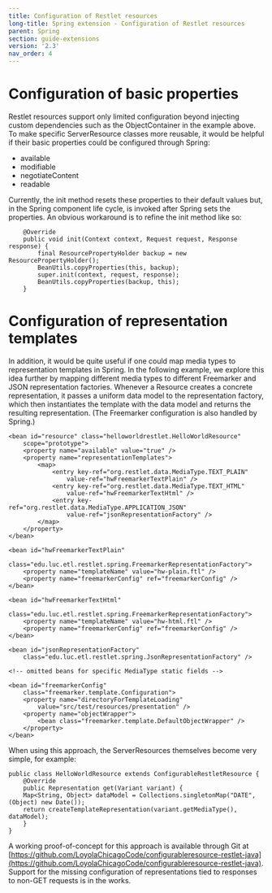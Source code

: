 ```yaml
---
title: Configuration of Restlet resources
long-title: Spring extension - Configuration of Restlet resources
parent: Spring
section: guide-extensions
version: '2.3'
nav_order: 4
---
```

# Configuration of basic properties

Restlet resources support only limited configuration beyond injecting
custom dependencies such as the ObjectContainer in the example above. To
make specific ServerResource classes more reusable, it would be helpful
if their basic properties could be configured through Spring:

-   available
-   modifiable
-   negotiateContent
-   readable

Currently, the init method resets these properties to their default
values but, in the Spring component life cycle, is invoked after Spring
sets the properties. An obvious workaround is to refine the init method
like so:

<pre class="language-java"><code class="language-java">    @Override
    public void init(Context context, Request request, Response response) {
        final ResourcePropertyHolder backup = new ResourcePropertyHolder(); 
        BeanUtils.copyProperties(this, backup);
        super.init(context, request, response);
        BeanUtils.copyProperties(backup, this);
    }
</code></pre>

# Configuration of representation templates

In addition, it would be quite useful if one could map media types to
representation templates in Spring. In the following example, we explore
this idea further by mapping different media types to different
Freemarker and JSON representation factories. Whenever a Resource
creates a concrete representation, it passes a uniform data model to the
representation factory, which then instantiates the template with the
data model and returns the resulting representation. (The Freemarker
configuration is also handled by Spring.)

<pre class="language-markup"><code class="language-markup">&lt;bean id=&quot;resource&quot; class=&quot;helloworldrestlet.HelloWorldResource&quot;
    scope=&quot;prototype&quot;&gt;
    &lt;property name=&quot;available&quot; value=&quot;true&quot; /&gt;
    &lt;property name=&quot;representationTemplates&quot;&gt;
        &lt;map&gt;
            &lt;entry key-ref=&quot;org.restlet.data.MediaType.TEXT_PLAIN&quot;
                value-ref=&quot;hwFreemarkerTextPlain&quot; /&gt;
            &lt;entry key-ref=&quot;org.restlet.data.MediaType.TEXT_HTML&quot;
                value-ref=&quot;hwFreemarkerTextHtml&quot; /&gt;
            &lt;entry key-ref=&quot;org.restlet.data.MediaType.APPLICATION_JSON&quot;
                value-ref=&quot;jsonRepresentationFactory&quot; /&gt;
        &lt;/map&gt;
    &lt;/property&gt;
&lt;/bean&gt;

&lt;bean id=&quot;hwFreemarkerTextPlain&quot;
    class=&quot;edu.luc.etl.restlet.spring.FreemarkerRepresentationFactory&quot;&gt;
    &lt;property name=&quot;templateName&quot; value=&quot;hw-plain.ftl&quot; /&gt;
    &lt;property name=&quot;freemarkerConfig&quot; ref=&quot;freemarkerConfig&quot; /&gt;
&lt;/bean&gt;

&lt;bean id=&quot;hwFreemarkerTextHtml&quot;
    class=&quot;edu.luc.etl.restlet.spring.FreemarkerRepresentationFactory&quot;&gt;
    &lt;property name=&quot;templateName&quot; value=&quot;hw-html.ftl&quot; /&gt;
    &lt;property name=&quot;freemarkerConfig&quot; ref=&quot;freemarkerConfig&quot; /&gt;
&lt;/bean&gt;

&lt;bean id=&quot;jsonRepresentationFactory&quot;
    class=&quot;edu.luc.etl.restlet.spring.JsonRepresentationFactory&quot; /&gt;

&lt;!-- omitted beans for specific MediaType static fields --&gt;

&lt;bean id=&quot;freemarkerConfig&quot;
    class=&quot;freemarker.template.Configuration&quot;&gt;
    &lt;property name=&quot;directoryForTemplateLoading&quot;
        value=&quot;src/test/resources/presentation&quot; /&gt;
    &lt;property name=&quot;objectWrapper&quot;&gt;
        &lt;bean class=&quot;freemarker.template.DefaultObjectWrapper&quot; /&gt;
    &lt;/property&gt;
&lt;/bean&gt;
</code></pre>

When using this approach, the ServerResources themselves become very
simple, for example:

<pre class="language-java"><code class="language-java">public class HelloWorldResource extends ConfigurableRestletResource {
    @Override
    public Representation get(Variant variant) {
    Map&lt;String, Object&gt; dataModel = Collections.singletonMap("DATE", (Object) new Date());
    return createTemplateRepresentation(variant.getMediaType(), dataModel);
    }
}
</code></pre>

A working proof-of-concept for this approach is available through
Git at
[https://github.com/LoyolaChicagoCode/configurableresource-restlet-java](https://github.com/LoyolaChicagoCode/configurableresource-restlet-java).
Support for the missing configuration of representations tied to
responses to non-GET requests is in the works.
